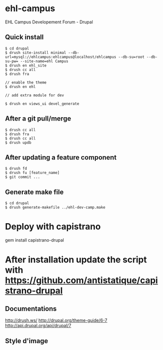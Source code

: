 ehl-campus
==========

EHL Campus Developement Forum - Drupal

## Quick install
    $ cd drupal
    $ drush site-install minimal --db-url=mysql://ehlcampus:ehlcampus@localhost/ehlcampus --db-su=root --db-su-pw= --site-name=ehl Campus
    $ drush en ehl_site
    $ drush cc all
    $ drush fra

    // enable the theme
    $ drush en ehl

    // add extra module for dev

    $ drush en views_ui devel_generate


## After a git pull/merge
    $ drush cc all
    $ drush fra
    $ drush cc all
    $ drush updb

## After updating a feature component
    $ drush fd
    $ drush fu [feature_name]
    $ git commit ...


## Generate make file
    $ cd drupal
    $ drush generate-makefile ../ehl-dev-camp.make


# Deploy with capistrano

gem install capistrano-drupal
# After installation update the script with https://github.com/antistatique/capistrano-drupal

## Documentations

http://drush.ws/
http://drupal.org/theme-guide/6-7
http://api.drupal.org/api/drupal/7


## Style d'image

